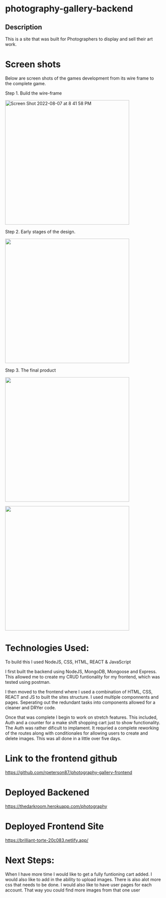# photography-gallery-backend

## Description

This is a site that was built for Photographers to display and sell their art work.

# Screen shots

 Below are screen shots of the games development from its wire frame to the complete game.
 
 Step 1. Build the wire-frame

 <img width="400" alt="Screen Shot 2022-08-07 at 8 41 58 PM" src="https://user-images.githubusercontent.com/9807461/191885637-6f4faf93-db2a-4991-9cf1-436081bbb2d7.png">

Step 2. Early stages of the design.

<img width="400" src="https://user-images.githubusercontent.com/9807461/191887621-740cda13-8d06-4de8-ae01-6ddadd9f1598.png" />

Step 3. The final product 

<img width="400" src="https://user-images.githubusercontent.com/9807461/191885906-128ee049-fe8a-4482-9dc8-3620c55b4589.png" /></a>

<img width="400" src="https://user-images.githubusercontent.com/9807461/191886036-ac3d18d1-6582-4bf3-8f74-2916e0d00dc2.png" /></a>

# Technologies Used: 

To build this I used NodeJS, CSS, HTML, REACT & JavaScript 

I first built the backend using NodeJS, MongoDB, Mongoose and Express. This allowed me to create my CRUD funtionality for my frontend, 
which was tested using postman. 

I then moved to the frontend where I used a combination of HTML, CSS, REACT and JS to built the sites structure. I used multiple componnents and pages. 
Seperating out the redundant tasks into components allowed for a cleaner and DRYer code. 

Once that was complete I begin to work on stretch features. This included, Auth and a counter for a make shift shopping cart just to show functionality. 
The Auth was rather dificult to implament. It requried a complete reworking of the routes along with conditionales for allowing users to create and delete images. 
This was all done in a little over five days. 

# Link to the frontend github 

https://github.com/rpeterson87/photography-gallery-frontend

# Deployed Backened

https://thedarkroom.herokuapp.com/photography

# Deployed Frontend Site 

https://brilliant-torte-20c083.netlify.app/


# Next Steps:

When I have more time I would like to get a fully funtioning cart added. I would also like to add in the ability to upload images. 
There is also alot more css that needs to be done. I would also like to have user pages for each account. That way you could find more images from that one user




